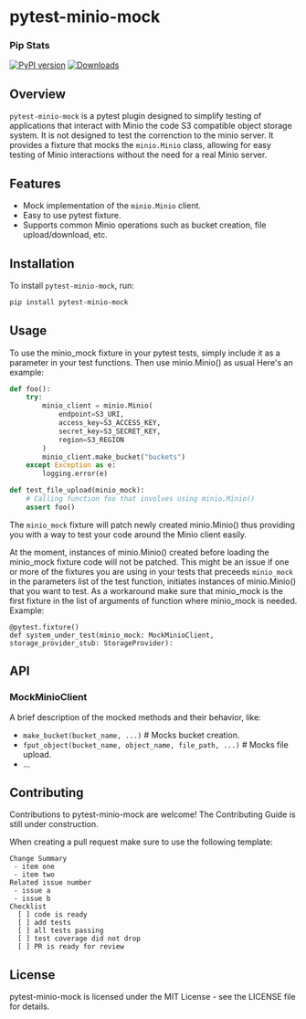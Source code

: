 # pytest-minio-mock

### Pip Stats
[![PyPI version](https://badge.fury.io/py/pytest-minio-mock.svg)](https://badge.fury.io/py/pytest-minio-mock)
[![Downloads](https://static.pepy.tech/badge/pytest-minio-mock)](https://pepy.tech/project/pytest-minio-mock)

## Overview
`pytest-minio-mock` is a pytest plugin designed to simplify testing of applications that interact with Minio the code  S3 compatible object storage system. It is not designed to test the correnction to the minio server. It provides a fixture that mocks the `minio.Minio` class, allowing for easy testing of Minio interactions without the need for a real Minio server.

## Features
- Mock implementation of the `minio.Minio` client.
- Easy to use pytest fixture.
- Supports common Minio operations such as bucket creation, file upload/download, etc.

## Installation

To install `pytest-minio-mock`, run:

```bash
pip install pytest-minio-mock
```

## Usage
To use the minio_mock fixture in your pytest tests, simply include it as a parameter in your test functions. Then use minio.Minio() as usual Here's an example:

```python
def foo():
    try:
        minio_client = minio.Minio(
            endpoint=S3_URI,
            access_key=S3_ACCESS_KEY,
            secret_key=S3_SECRET_KEY,
            region=S3_REGION
        )
        minio_client.make_bucket("buckets")
    except Exception as e:
        logging.error(e)

def test_file_upload(minio_mock):
    # Calling function foo that involves using minio.Minio()
    assert foo()

```

The `minio_mock` fixture will patch newly created minio.Minio() thus providing you with a way to test your code around the Minio client easily.

At the moment, instances of minio.Minio() created before loading the minio_mock fixture code will not be patched. This might be an issue if one or more of the fixtures you are using in your tests that preceeds `minio_mock` in the parameters list of the test function, initiates instances of minio.Minio() that you want to test. As a workaround make sure that minio_mock is the first fixture in the list of arguments of function where minio_mock is needed. Example:

```
@pytest.fixture()
def system_under_test(minio_mock: MockMinioClient, storage_provider_stub: StorageProvider):
```

## API

### MockMinioClient

A brief description of the mocked methods and their behavior, like:

- `make_bucket(bucket_name, ...)` # Mocks bucket creation.
- `fput_object(bucket_name, object_name, file_path, ...)` # Mocks file upload.
- ...

## Contributing
Contributions to pytest-minio-mock are welcome! The Contributing Guide is still under construction.

When creating a pull request make sure to use the following template:

```
Change Summary
 - item one
 - item two
Related issue number
 - issue a
 - issue b
Checklist
  [ ] code is ready
  [ ] add tests
  [ ] all tests passing
  [ ] test coverage did not drop
  [ ] PR is ready for review
```

## License
pytest-minio-mock is licensed under the MIT License - see the LICENSE file for details.
